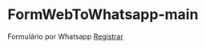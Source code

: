 # FormWebToWhatsapp-main
 Formulário por Whatsapp
<a href="https://ivanpereiracp.github.io/Formularios/">Registrar</a>
